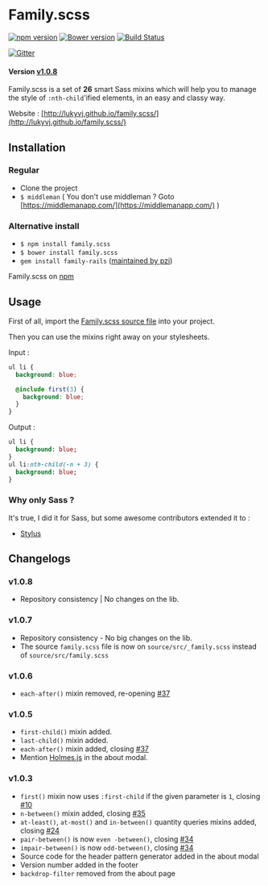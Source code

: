# Family.scss
[![npm version](https://badge.fury.io/js/family.scss.svg)](https://badge.fury.io/js/family.scss)
[![Bower version](https://badge.fury.io/bo/family.scss.svg)](https://badge.fury.io/bo/family.scss)
[![Build Status](https://travis-ci.org/LukyVj/family.scss.svg?branch=master)](https://travis-ci.org/LukyVj/family.scss)

[![Gitter](https://badges.gitter.im/LukyVj/family.scss.svg)](https://gitter.im/LukyVj/family.scss?utm_source=badge&utm_medium=badge&utm_campaign=pr-badge)

#### Version [v1.0.8](https://github.com/LukyVj/family.scss/releases)

Family.scss is a set of **26** smart Sass mixins which will help you to manage the style of `:nth-child`'ified elements, in an easy and classy way.

Website : [http://lukyvj.github.io/family.scss/](http://lukyvj.github.io/family.scss/)


## Installation

### Regular
- Clone the project
- `$ middleman` ( You don't use middleman ? Goto [https://middlemanapp.com/](https://middlemanapp.com/) )

### Alternative install
- `$ npm install family.scss`
- `$ bower install family.scss`
- `gem install family-rails` ([maintained by pzi](https://github.com/pzi/family-rails))

Family.scss on [npm](https://www.npmjs.com/package/family.scss)

## Usage
First of all, import the [Family.scss source file](https://github.com/LukyVj/family.scss/blob/master/source/src/_family.scss) into your project.

Then you can use the mixins right away on your stylesheets.

Input :
```scss
ul li {
  background: blue;

  @include first(3) {
    background: blue;
  }
}
```

Output :
```sass
ul li {
  background: blue;
}
ul li:nth-child(-n + 3) {
  background: blue;
}

```

### Why only Sass ?
It's true, I did it for Sass, but some awesome contributors extended it to :
- [Stylus](https://github.com/nusususuzu/family.styl)


## Changelogs


### v1.0.8
- Repository consistency | No changes on the lib.


### v1.0.7
- Repository consistency - No big changes on the lib.
- The source `family.scss` file is now on `source/src/_family.scss` instead of `source/src/family.scss`


### v1.0.6
- `each-after()` mixin removed, re-opening [#37](https://github.com/LukyVj/family.scss/issues/37)


### v1.0.5

- `first-child()` mixin added.
- `last-child()` mixin added.
- `each-after()` mixin added, closing [#37](https://github.com/LukyVj/family.scss/issues/37)
- Mention [Holmes.js](https://github.com/Haroenv/holmes) in the about modal.

### v1.0.3

- `first()` mixin now uses `:first-child` if the given parameter is `1`, closing [#10](https://github.com/LukyVj/family.scss/issues/10)
- `n-between()` mixin added, closing [#35](https://github.com/LukyVj/family.scss/issues/35)
- `at-least()`, `at-most()` and `in-between()` quantity queries mixins added, closing [#24](https://github.com/LukyVj/family.scss/issues/24)
- `pair-between()` is now `even
-between()`, closing [#34](https://github.com/LukyVj/family.scss/issues/34)
- `impair-between()` is now `odd-between()`, closing [#34](https://github.com/LukyVj/family.scss/issues/34)
- Source code for the header pattern generator added in the about modal
- Version number added in the footer
- `backdrop-filter` removed from the about page
